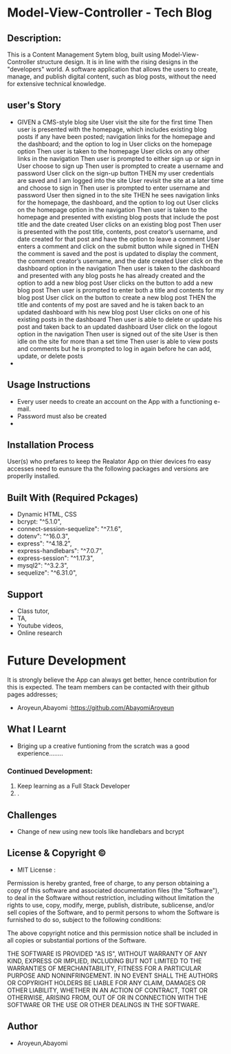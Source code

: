 # Model-View-Controller - Tech Blog 
   
## Description:
This is a Content Management Sytem blog, built using Model-View-Controller structure design. It is in line with the rising designs in the "developers" world. A software application that allows the users to create, manage, and publish digital content, such as blog posts, without the need for extensive technical knowledge.


## user's Story
- GIVEN a CMS-style blog site
User visit the site for the first time
Then user is presented with the homepage, which includes existing blog posts if any have been posted; navigation links for the homepage and the dashboard; and the option to log in
User clicks on the homepage option
Then user is taken to the homepage
User clicks on any other links in the navigation
Then user is prompted to either sign up or sign in
User choose to sign up
Then user is prompted to create a username and password
User click on the sign-up button
THEN my user credentials are saved and I am logged into the site
User revisit the site at a later time and choose to sign in
Then user is prompted to enter  username and password
User then signed in to the site
THEN he sees navigation links for the homepage, the dashboard, and the option to log out
User clicks on the homepage option in the navigation
Then user is taken to the homepage and presented with existing blog posts that include the post title and the date created
User clicks on an existing blog post
Then user is presented with the post title, contents, post creator’s username, and date created for that post and have the option to leave a comment
User enters a comment and click on the submit button while signed in
THEN the comment is saved and the post is updated to display the comment, the comment creator’s username, and the date created
User click on the dashboard option in the navigation
Then user is taken to the dashboard and presented with any blog posts he has already created and the option to add a new blog post
User clicks on the button to add a new blog post
Then user is prompted to enter both a title and contents for my blog post
User click on the button to create a new blog post
THEN the title and contents of my post are saved and he is taken back to an updated dashboard with his new blog post
User clicks on one of his existing posts in the dashboard
Then user is able to delete or update his post and taken back to an updated dashboard
User click on the logout option in the navigation
Then user is signed out of the site
User is then idle on the site for more than a set time
Then user is able to view posts and comments but he is prompted to log in again before he can add, update, or delete posts
- 

## Usage Instructions
- Every user needs to create an account on the App with a functioning e-mail.
- Password must also be created
-  



## Installation Process
User(s) who prefares to keep the Realator App on thier devices fro easy accesses need to eunsure tha the following packages and versions are properlly installed.



## Built With (Required Pckages)
- Dynamic HTML, CSS
- bcrypt: "^5.1.0",
- connect-session-sequelize": "^7.1.6",
- dotenv": "^16.0.3",
- express": "^4.18.2",
- express-handlebars": "^7.0.7",
- express-session": "^1.17.3",
- mysql2": "^3.2.3",
- sequelize": "^6.31.0",

## Support
- Class tutor,
- TA,
- Youtube videos,
- Online research

# Future Development
It is strongly believe the App can always get better, hence contribution for this is expected. The team members can be contacted with their github pages addresses;

- Aroyeun,Abayomi      :https://github.com/AbayomiAroyeun


## What I Learnt
- Briging up a creative funtioning from the scratch was a good experience........
### Continued Development:
1. Keep learning as a Full Stack Developer
2. .

## Challenges
- Change of new using new tools like handlebars and bcrypt


## License & Copyright ©
- MIT License :



Permission is hereby granted, free of charge, to any person obtaining a copy
of this software and associated documentation files (the "Software"), to deal
in the Software without restriction, including without limitation the rights
to use, copy, modify, merge, publish, distribute, sublicense, and/or sell
copies of the Software, and to permit persons to whom the Software is
furnished to do so, subject to the following conditions:

The above copyright notice and this permission notice shall be included in all
copies or substantial portions of the Software.

THE SOFTWARE IS PROVIDED "AS IS", WITHOUT WARRANTY OF ANY KIND, EXPRESS OR
IMPLIED, INCLUDING BUT NOT LIMITED TO THE WARRANTIES OF MERCHANTABILITY,
FITNESS FOR A PARTICULAR PURPOSE AND NONINFRINGEMENT. IN NO EVENT SHALL THE
AUTHORS OR COPYRIGHT HOLDERS BE LIABLE FOR ANY CLAIM, DAMAGES OR OTHER
LIABILITY, WHETHER IN AN ACTION OF CONTRACT, TORT OR OTHERWISE, ARISING FROM,
OUT OF OR IN CONNECTION WITH THE SOFTWARE OR THE USE OR OTHER DEALINGS IN THE
SOFTWARE.

  
## Author

- Aroyeun,Abayomi
